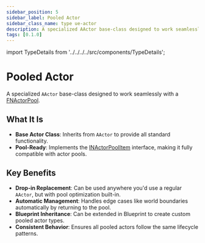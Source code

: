 ```yaml
---
sidebar_position: 5
sidebar_label: Pooled Actor
sidebar_class_name: type ue-actor
description: A specialized AActor base-class designed to work seamlessly with a FNActorPool.
tags: [0.1.0]
---
```


import TypeDetails from '../../../../src/components/TypeDetails';

# Pooled Actor

<TypeDetails icon="/assets/svg/actor-pools/pooled-actor.svg" iconType="img" base="AActor" type="ANPooledActor" typeExtra="" headerFile="NexusActorPools/Public/NPooledActor.h" />

A specialized `AActor` base-class designed to work seamlessly with a [FNActorPool](actor-pool.md). 

## What It Is

- **Base Actor Class**: Inherits from `AActor` to provide all standard functionality.
- **Pool-Ready**: Implements the [INActorPoolItem](actor-pool-item.md) interface, making it fully compatible with actor pools.

## Key Benefits

- **Drop-in Replacement**: Can be used anywhere you'd use a regular `AActor`, but with pool optimization built-in.
- **Automatic Management**: Handles edge cases like world boundaries automatically by returning to the pool.
- **Blueprint Inheritance**: Can be extended in Blueprint to create custom pooled actor types.
- **Consistent Behavior**: Ensures all pooled actors follow the same lifecycle patterns.